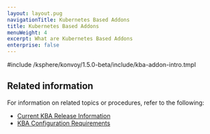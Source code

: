 ```yaml
---
layout: layout.pug
navigationTitle: Kubernetes Based Addons
title: Kubernetes Based Addons
menuWeight: 4
excerpt: What are Kubernetes Based Addons
enterprise: false
---
```


#include /ksphere/konvoy/1.5.0-beta/include/kba-addon-intro.tmpl

## Related information

For information on related topics or procedures, refer to the following:

- [Current KBA Release Information](https://docs.d2iq.com/ksphere/konvoy/1.5.0-beta/release-notes/kubernetes-base-addon/)
- [KBA Configuration Requirements](/ksphere/konvoy/1.5.0-beta/addons/requirements/)

